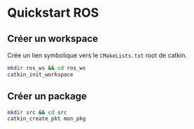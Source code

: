 # Quickstart ROS

## Créer un workspace

Crée un lien symbolique vers le `CMakeLists.txt` root de catkin.
```bash
mkdir ros_ws && cd ros_ws
catkin_init_workspace
```

## Créer un package

```bash
mkdir src && cd src
catkin_create_pkt mon_pkg
```

